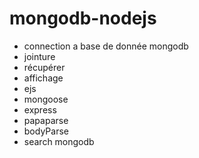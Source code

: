 # mongodb-nodejs

- connection a base de donnée mongodb 
- jointure
- récupérer 
- affichage
- ejs
- mongoose
-  express
-  papaparse
-  bodyParse
- search mongodb

